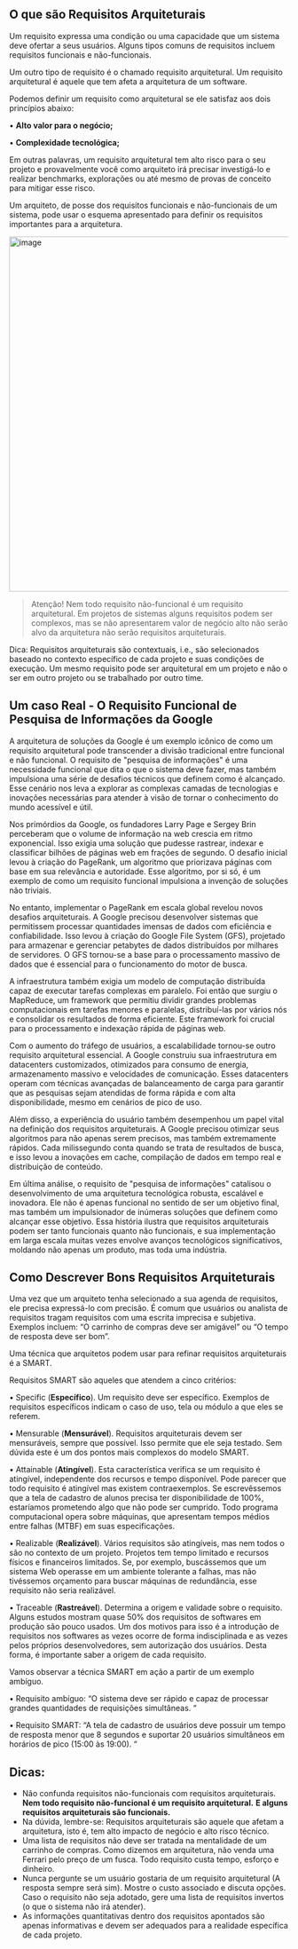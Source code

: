 

## O que são Requisitos Arquiteturais

Um requisito expressa uma condição ou uma capacidade que um sistema deve ofertar a seus usuários. Alguns tipos comuns de requisitos incluem requisitos funcionais e não-funcionais.

Um outro tipo de requisito é o chamado requisito arquitetural. Um requisito arquitetural é aquele que tem afeta a arquitetura de um software. 

Podemos definir um requisito como arquitetural se ele satisfaz aos dois princípios abaixo:

•	**Alto valor para o negócio;**

•	**Complexidade tecnológica;**

Em outras palavras, um requisito arquitetural tem alto risco para o seu projeto e provavelmente você como arquiteto irá precisar investigá-lo e realizar benchmarks, explorações ou até mesmo de provas de conceito para mitigar esse risco.

Um arquiteto, de posse dos requisitos funcionais e não-funcionais de um sistema, pode usar o esquema apresentado  para definir os requisitos importantes para a arquitetura.

 <img width="640" alt="image" src="https://github.com/user-attachments/assets/bb5d82eb-d16e-4d59-86db-7b68f09ad196" />


> Atenção! Nem todo requisito não-funcional é um requisito arquitetural.
> Em projetos de sistemas alguns requisitos podem ser complexos, mas se
> não apresentarem valor de negócio alto não serão alvo da arquitetura
> não serão requisitos arquiteturais.

Dica: Requisitos arquiteturais são contextuais, i.e., são selecionados baseado no contexto específico de cada projeto e suas condições de execução. Um mesmo requisito pode ser arquitetural em um projeto e não o ser em outro projeto ou se trabalhado por outro time.

## Um caso Real - O Requisito Funcional de Pesquisa de Informações da Google

A arquitetura de soluções da Google é um exemplo icônico de como um requisito arquitetural pode transcender a divisão tradicional entre funcional e não funcional. O requisito de "pesquisa de informações" é  uma necessidade funcional que dita o que o sistema deve fazer, mas também impulsiona uma série de desafios técnicos que definem como é alcançado. Esse cenário nos leva a explorar as complexas camadas de tecnologias e inovações necessárias para atender à visão de tornar o conhecimento do mundo acessível e útil.

Nos primórdios da Google, os fundadores Larry Page e Sergey Brin perceberam que o volume de informação na web crescia em ritmo exponencial. Isso exigia uma solução que pudesse rastrear, indexar e classificar bilhões de páginas web em frações de segundo. O desafio inicial levou à criação do PageRank, um algoritmo que priorizava páginas com base em sua relevância e autoridade. Esse algoritmo, por si só, é um exemplo de como um requisito funcional impulsiona a invenção de soluções não triviais.

No entanto, implementar o PageRank em escala global revelou novos desafios arquiteturais. A Google precisou desenvolver sistemas que permitissem processar quantidades imensas de dados com eficiência e confiabilidade. Isso levou à criação do Google File System (GFS), projetado para armazenar e gerenciar petabytes de dados distribuídos por milhares de servidores. O GFS tornou-se a base para o processamento massivo de dados que é essencial para o funcionamento do motor de busca.

A infraestrutura também exigia um modelo de computação distribuída capaz de executar tarefas complexas em paralelo. Foi então que surgiu o MapReduce, um framework que permitiu dividir grandes problemas computacionais em tarefas menores e paralelas, distribuí-las por vários nós e consolidar os resultados de forma eficiente. Este framework foi crucial para o processamento e indexação rápida de páginas web.

Com o aumento do tráfego de usuários, a escalabilidade tornou-se outro requisito arquitetural essencial. A Google construiu sua infraestrutura em datacenters customizados, otimizados para consumo de energia, armazenamento massivo e velocidades de comunicação. Esses datacenters operam com técnicas avançadas de balanceamento de carga para garantir que as pesquisas sejam atendidas de forma rápida e com alta disponibilidade, mesmo em cenários de pico de uso.

Além disso, a experiência do usuário também desempenhou um papel vital na definição dos requisitos arquiteturais. A Google precisou otimizar seus algoritmos para não apenas serem precisos, mas também extremamente rápidos. Cada milissegundo conta quando se trata de resultados de busca, e isso levou a inovações em cache, compilação de dados em tempo real e distribuição de conteúdo.

Em última análise, o requisito de "pesquisa de informações" catalisou o desenvolvimento de uma arquitetura tecnológica robusta, escalável e inovadora. Ele não é apenas funcional no sentido de ser um objetivo final, mas também um impulsionador de inúmeras soluções que definem como alcançar esse objetivo. Essa história ilustra que requisitos arquiteturais podem ser tanto funcionais quanto não funcionais, e sua implementação em larga escala muitas vezes envolve avanços tecnológicos significativos, moldando não apenas um produto, mas toda uma indústria.



## Como Descrever Bons Requisitos Arquiteturais
Uma vez que um arquiteto tenha selecionado a sua agenda de requisitos, ele precisa expressá-lo com precisão. É comum que usuários ou analista de requisitos tragam requisitos com uma escrita imprecisa e subjetiva. Exemplos incluem: “O carrinho de compras deve ser amigável” ou “O tempo de resposta deve ser bom”.

Uma técnica que arquitetos podem usar para refinar requisitos arquiteturais é a SMART.  

Requisitos SMART são aqueles que atendem a cinco critérios:

•	Specific (**Específico**). Um requisito deve ser específico. Exemplos de requisitos específicos indicam o caso de uso, tela ou módulo a que eles se referem.

•	Mensurable (**Mensurável**). Requisitos arquiteturais devem ser mensuráveis, sempre que possível. Isso permite que ele seja testado. Sem dúvida este é um dos pontos mais complexos do modelo SMART.

•	Attainable (**Atingível**).  Esta característica verifica se um requisito é atingível, independente dos recursos e tempo disponível. Pode parecer que todo requisito é atingível mas existem contraexemplos. Se escrevêssemos que a tela de cadastro de alunos precisa ter disponibilidade de 100%, estaríamos prometendo algo que não pode ser cumprido. Todo programa computacional opera sobre máquinas, que apresentam tempos médios entre falhas (MTBF) em suas especificações.

•	Realizable (**Realizável**).  Vários requisitos são atingíveis, mas nem todos o são no contexto de um projeto. Projetos tem tempo limitado e recursos físicos e financeiros limitados. Se, por exemplo, buscássemos que um sistema Web operasse em um ambiente tolerante a falhas, mas não tivéssemos orçamento para buscar máquinas de redundância, esse requisito não seria realizável.

•	Traceable (**Rastreável**). Determina a origem e validade sobre o requisito. Alguns estudos mostram quase 50% dos requisitos de softwares em produção são pouco usados. Um dos motivos para isso é a introdução de requisitos nos softwares as vezes ocorre de forma indisciplinada e as vezes pelos próprios desenvolvedores, sem autorização dos usuários. Desta forma, é importante saber a origem de cada requisito.

Vamos observar a técnica SMART em ação a partir de um exemplo ambíguo.

•	Requisito ambíguo: “O sistema deve ser rápido e capaz de processar grandes quantidades de requisições simultâneas. “

•	Requisito SMART: “A tela de cadastro de usuários deve possuir um tempo de resposta menor que 8 segundos e suportar 20 usuários simultâneos em horários de pico (15:00 às 19:00). “


## Dicas:
*	Não confunda requisitos não-funcionais com requisitos arquiteturais. **Nem todo requisito não-funcional é um requisito arquitetural.** **E alguns requisitos arquiteturais são funcionais.**
*	Na dúvida, lembre-se: Requisitos arquiteturais são aquele que afetam a arquitetura, isto é, tem alto impacto de negócio e alto risco técnico.
*	Uma lista de requisitos não deve ser tratada na mentalidade de um carrinho de compras. Como dizemos em arquitetura, não venda uma Ferrari pelo preço de um fusca. Todo requisito custa tempo, esforço e dinheiro.
*	Nunca pergunte se um usuário gostaria de um requisito arquitetural (A resposta sempre será sim). Mostre o custo associado e discuta opções. Caso o requisito não seja adotado, gere uma lista de requisitos invertos (o que o sistema não irá atender).
*	As informações quantitativas dentro dos requisitos apontados são apenas informativas e devem ser adequados para a realidade específica de cada projeto. 
